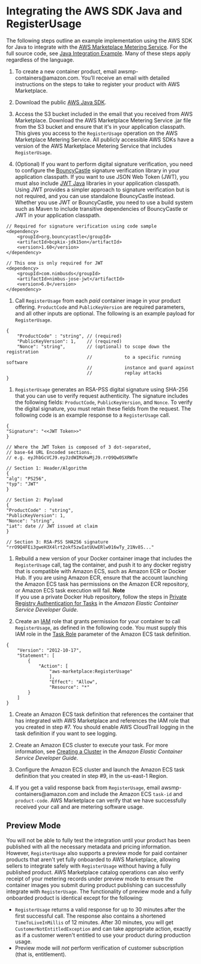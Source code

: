 # Integrating the AWS SDK Java and RegisterUsage<a name="aws-sdk-java-registerusage-integration"></a>

 The following steps outline an example implementation using the AWS SDK for Java to integrate with the [AWS Marketplace Metering Service](https://docs.aws.amazon.com/marketplacemetering/latest/APIReference/Welcome.html)\. For the full source code, see [Java Integration Example](java-integration-example.md)\. Many of these steps apply regardless of the language\. 

1.  To create a new container product, email awsmp\-containers@amazon\.com\. You’ll receive an email with detailed instructions on the steps to take to register your product with AWS Marketplace\. 

1.  Download the public [AWS Java SDK](https://aws.amazon.com/sdk-for-java/)\. 

1.  Access the S3 bucket included in the email that you received from AWS Marketplace\. Download the AWS Marketplace Metering Service \.jar file from the S3 bucket and ensure that it's in your application classpath\. This gives you access to the `RegisterUsage` operation on the AWS Marketplace Metering Service\. All publicly accessible AWS SDKs have a version of the AWS Marketplace Metering Service that includes `RegisterUsage`\. 

1.  \(Optional\) If you want to perform digital signature verification, you need to configure the [BouncyCastle](https://mvnrepository.com/artifact/org.bouncycastle/bcprov-jdk15on) signature verification library in your application classpath\. If you want to use JSON Web Token \(JWT\), you must also include [JWT Java](https://jwt.io/) libraries in your application classpath\. Using JWT provides a simpler approach to signature verification but is not required, and you can use standalone BouncyCastle instead\. Whether you use JWT or BouncyCastle, you need to use a build system such as Maven to include transitive dependencies of BouncyCastle or JWT in your application classpath\. 

   ```
   // Required for signature verification using code sample
   <dependency>
       <groupId>org.bouncycastle</groupId>
       <artifactId>bcpkix-jdk15on</artifactId>
       <version>1.60</version>
   </dependency>
   
   // This one is only required for JWT
   <dependency>
       <groupId>com.nimbusds</groupId>
       <artifactId>nimbus-jose-jwt</artifactId>
       <version>6.0</version>
   </dependency>
   ```

1.  Call `RegisterUsage` from each *paid* container image in your product offering\. `ProductCode` and `PublicKeyVersion` are required parameters, and all other inputs are optional\. The following is an example payload for `RegisterUsage`\. 

   ```
   {
       "ProductCode" : "string", // (required)
       "PublicKeyVersion": 1,    // (required)
       "Nonce": "string",        // (optional) to scope down the registration
                                 //            to a specific running software
                                 //            instance and guard against
                                 //            replay attacks
   }
   ```

1.  `RegisterUsage` generates an RSA\-PSS digital signature using SHA\-256 that you can use to verify request authenticity\. The signature includes the following fields: `ProductCode`, `PublicKeyVersion`, and `Nonce`\. To verify the digital signature, you must retain these fields from the request\. The following code is an example response to a `RegisterUsage` call\. 

   ```
   {
   "Signature": "<<JWT Token>>"
   }
   
   // Where the JWT Token is composed of 3 dot-separated, 
   // base-64 URL Encoded sections.
   // e.g. eyJhbGcVCJ9.eyJzdWIMzkwMjJ9.rrO9Qw0SXRWTe
   
   // Section 1: Header/Algorithm
   {
   "alg": "PS256",
   "typ": "JWT"
   }
   
   // Section 2: Payload
   {
   "ProductCode" : "string",
   "PublicKeyVersion": 1,
   "Nonce": "string",
   "iat": date // JWT issued at claim 
   }
   
   // Section 3: RSA-PSS SHA256 signature
   "rrO9Q4FEi3gweH3X4lrt2okf5zwIatUUwERlw016wTy_21Nv8S..."
   ```

1.  Rebuild a new version of your Docker container image that includes the `RegisterUsage` call, tag the container, and push it to any docker registry that is compatible with Amazon ECS, such as Amazon ECR or Docker Hub\. If you are using Amazon ECR, ensure that the account launching the Amazon ECS task has permissions on the Amazon ECR repository, or Amazon ECS task execution will fail\.
**Note**  
 If you use a private Docker Hub repository, follow the steps in [Private Registry Authentication for Tasks](https://docs.aws.amazon.com/AmazonECS/latest/developerguide/private-auth.html) in the *Amazon Elastic Container Service Developer Guide*\. 

1.  Create an [IAM](https://aws.amazon.com/iam/) role that grants permission for your container to call `RegisterUsage`, as defined in the following code\. You must supply this IAM role in the [Task Role](https://docs.aws.amazon.com/AmazonECS/latest/developerguide/task_definition_parameters.html#task_role_arn) parameter of the Amazon ECS task definition\. 

   ```
   {
       "Version": "2012-10-17",
       "Statement": [
           {
               "Action": [
                   "aws-marketplace:RegisterUsage"
                   ],
                   "Effect": "Allow",
                   "Resource": "*"
           }
       ]
   }
   ```

1.  Create an Amazon ECS task definition that references the container that has integrated with AWS Marketplace and references the IAM role that you created in step \#7\. You should enable AWS CloudTrail logging in the task definition if you want to see logging\. 

1.  Create an Amazon ECS cluster to execute your task\. For more information, see [Creating a Cluster](https://docs.aws.amazon.com/AmazonECS/latest/developerguide/create_cluster.html) in the *Amazon Elastic Container Service Developer Guide*\. 

1.  Configure the Amazon ECS cluster and launch the Amazon ECS task definition that you created in step \#9, in the us\-east\-1 Region\. 

1.  If you get a valid response back from `RegisterUsage`, email awsmp\-containers@amazon\.com and include the Amazon ECS `task-id` and `product-code`\. AWS Marketplace can verify that we have successfully received your call and are metering software usage\. 

## Preview Mode<a name="preview-mode"></a>

 You will not be able to fully test the integration until your product has been published with all the necessary metadata and pricing information\. However, `RegisterUsage` also supports a preview mode for paid container products that aren't yet fully onboarded to AWS Marketplace, allowing sellers to integrate safely with `RegisterUsage` without having a fully published product\. AWS Marketplace catalog operations can also verify receipt of your metering records under preview mode to ensure the container images you submit during product publishing can successfully integrate with `RegisterUsage`\. The functionality of preview mode and a fully onboarded product is identical except for the following: 
+  `RegisterUsage` returns a valid response for up to 30 minutes after the first successful call\. The response also contains a shortened `TimeToLiveInMillis` of 12 minutes\. After 30 minutes, you will get `CustomerNotEntitledException` and can take appropriate action, exactly as if a customer weren't entitled to use your product during production usage\. 
+  Preview mode will *not* perform verification of customer subscription \(that is, entitlement\)\. 